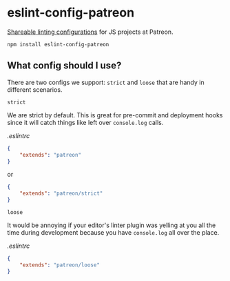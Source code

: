 # eslint-config-patreon

[Shareable linting configurations](http://eslint.org/docs/developer-guide/shareable-configs)
for JS projects at Patreon.

```
npm install eslint-config-patreon
```

## What config should I use?

There are two configs we support: `strict` and `loose` that are handy
in different scenarios.

`strict`

We are strict by default.
This is great for pre-commit and deployment hooks since it will catch
things like left over `console.log` calls.

*.eslintrc*
```json
{
    "extends": "patreon"
}
```

or

```json
{
    "extends": "patreon/strict"
}
```

`loose`

It would be annoying if your editor's linter plugin was yelling at you all
the time during development because you have `console.log` all over the place.

*.eslintrc*
```json
{
    "extends": "patreon/loose"
}
```
